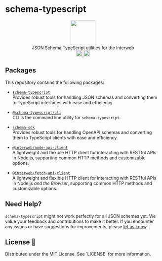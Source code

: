 # schema-typescript 

<p align="center" width="100%">
  <img src="https://github.com/hyperweb-io/interweb-utils/assets/545047/89c743c4-be88-409f-9a77-4b02cd7fe9a4" width="80">
  <br/>
  JSON Schema TypeScript utilities for the Interweb
  <br />
  <a href="https://github.com/hyperweb-io/schema-typescript/actions/workflows/run-tests.yaml">
    <img height="20" src="https://github.com/hyperweb-io/schema-typescript/actions/workflows/run-tests.yaml/badge.svg" />
  </a>
   <a href="https://github.com/hyperweb-io/schema-typescript/blob/main/LICENSE-MIT">
    <img height="20" src="https://img.shields.io/badge/license-MIT-blue.svg"/>
  </a>
</p>

## Packages

This repository contains the following packages:

- [`schema-typescript`](https://github.com/hyperweb-io/schema-typescript/tree/main/packages/schema-typescript)  
  Provides robust tools for handling JSON schemas and converting them to TypeScript interfaces with ease and efficiency.

- [`@schema-typescript/cli`](https://github.com/hyperweb-io/schema-typescript/tree/main/packages/cli)  
  CLI is the command line utility for `schema-typescript`.

- [`schema-sdk`](https://github.com/hyperweb-io/schema-typescript/tree/main/packages/schema-sdk)  
  Provides robust tools for handling OpenAPI schemas and converting them to TypeScript clients with ease and efficiency.

- [`@interweb/node-api-client`](https://github.com/hyperweb-io/schema-typescript/tree/main/packages/node-api-client)  
  A lightweight and flexible HTTP client for interacting with RESTful APIs in Node.js, supporting common HTTP methods and customizable options.

- [`@interweb/fetch-api-client`](https://github.com/hyperweb-io/schema-typescript/tree/main/packages/fetch-api-client)  
  A lightweight and flexible HTTP client for interacting with RESTful APIs in Node.js *and the Browser*, supporting common HTTP methods and customizable options.


## Need Help?

`schema-typescript` might not work perfectly for all JSON schemas yet. We value your feedback and contributions to make it better. If you encounter any issues or have suggestions for improvements, please [let us know](https://github.com/pyramation/schema-typescript/issues).

## License 📜

Distributed under the MIT License. See \`LICENSE\` for more information.
